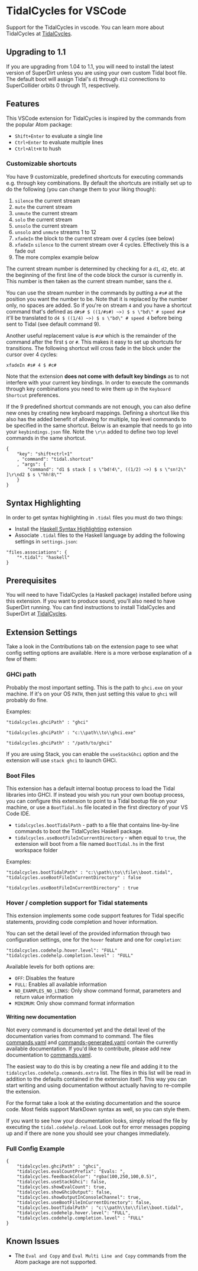 # TidalCycles for VSCode

Support for the TidalCycles in vscode. You can learn more about
TidalCycles at [TidalCycles](https://tidalcycles.org).

## Upgrading to 1.1

If you are upgrading from 1.04 to 1.1, you will need to install the latest version of SuperDirt unless you are using
your own custom Tidal boot file. The default boot will assign Tidal's `d1` through `d12` connections to 
SuperCollider orbits 0 through 11, respectively.

## Features

This VSCode extension for TidalCycles is inspired by the commands from the popular Atom package:

- `Shift+Enter` to evaluate a single line
- `Ctrl+Enter` to evaluate multiple lines
- `Ctrl+Alt+H` to hush

### Customizable shortcuts

You have 9 customizable, predefined shortcuts for executing commands e.g. through key combinations. By default
the shortcuts are initially set up to do the following (you can change them to your liking though):

1. `silence` the current stream
2. `mute` the current stream
3. `unmute` the current stream
4. `solo` the current stream
5. `unsolo` the current stream
6. `unsolo` and `unmute` streams 1 to 12
7. `xfadeIn` the block to the current stream over 4 cycles (see below)
8. `xfadeIn` `silence` to the current stream over 4 cycles. Effectively this is a fade out
9. The more complex example below

The current stream number is determined by checking for a `d1`, `d2`, etc. at the beginning of the first line of the
code block the cursor is currently in. This number is then taken as the current stream number, sans the `d`.

You can use the stream number in the commands by putting a `#s#` at the position you want the number to be. Note that
it is replaced by the number only, no spaces are added. So if you're on stream `4` and you have a shortcut command
that's defined as `d#s# $ ((1/#s#) ~>) $ s \"bd\" # speed #s#` it'll be translated to
`d4 $ ((1/4) ~>) $ s \"bd\" # speed 4` before being sent to Tidal (see default command 9).

Another useful replacement value is `#c#` which is the remainder of the command after the first `$` or `#`. This makes
it easy to set up shortcuts for transitions. The following shortcut will cross fade in the block under the cursor over 4
cycles:

```
xfadeIn #s# 4 $ #c#
```

Note that the extension **does not come with default key bindings** as to not interfere with your current key bindings.
In order to execute the commands through key combinations you need to wire them up in the `Keyboard Shortcut`
preferences.

If the 9 predefined shortcut commands are not enough, you can also define new ones by creating new keyboard mappings.
Defining a shortcut like this also has the added benefit of allowing for multiple, top level commands to be specified in
the same shortcut. Below is an example that needs to go into your `keybindings.json` file. Note the `\r\n` added to
define two top level commands in the same shortcut.

```
{
    "key": "shift+ctrl+1"
    , "command": "tidal.shortcut"
    , "args": {
        "command": "d1 $ stack [ s \"bd!4\", ((1/2) ~>) $ s \"sn!2\" ]\r\nd2 $ s \"hh!8\""
    }
}
```

## Syntax Highlighting

In order to get syntax highlighting in `.tidal` files you must do
two things:

- Install the [Haskell Syntax Highlighting](https://marketplace.visualstudio.com/items?itemName=justusadam.language-haskell) extension
- Associate `.tidal` files to the Haskell language by adding the following 
settings in `settings.json`:

```
"files.associations": {
    "*.tidal": "haskell"
}
```

## Prerequisites

You will need to have TidalCycles (a Haskell package) installed before
using this extension. If you want to produce sound, you'll also
need to have SuperDirt running. You can find instructions to install
TidalCycles and SuperDirt at [TidalCycles](https://tidalcycles.org).

## Extension Settings

Take a look in the Contributions tab on the extension page to see what config setting options are available. Here is
a more verbose explanation of a few of them:

### GHCi path

Probably the most important setting. This is the path to `ghci.exe` on your machine. 
If it's on your OS `PATH`, then just setting this value to `ghci` will probably do fine.

Examples:

`"tidalcycles.ghciPath" : "ghci"`

`"tidalcycles.ghciPath" : "c:\\path\\to\\ghci.exe"`

`"tidalcycles.ghciPath" : "/path/to/ghci"`

If you are using Stack, you can enable the `useStackGhci` option and the extension will use `stack ghci` to launch GHCi.

### Boot Files

This extension has a default internal bootup process to load the Tidal libraries into GHCI.
If instead you wish you run your own bootup process, you can configure this extension to point
to a Tidal bootup file on your machine, or use a `BootTidal.hs` file located in the first directory
of your VS Code IDE.

* `tidalcycles.bootTidalPath` - path to a file that contains line-by-line commands to boot the TidalCycles Haskell package.
* `tidalcycles.useBootFileInCurrentDirectory` - when equal to `true`, the extension will boot from a file named `BootTidal.hs` in the first workspace folder

Examples:

```
"tidalcycles.bootTidalPath" : "c:\\path\\to\\file\\boot.tidal",
"tidalcycles.useBootFileInCurrentDirectory" : false
```

```
"tidalcycles.useBootFileInCurrentDirectory" : true
```

### Hover / completion support for Tidal statements

This extension implements some code support features for Tidal specific
statements, providing code completion and hover information.

You can set the detail level of the provided information through two
configuration settings, one for the `hover` feature and one for `completion`:

```
"tidalcycles.codehelp.hover.level": "FULL"
"tidalcycles.codehelp.completion.level" : "FULL"
```

Available levels for both options are:

 * `OFF`: Disables the feature
 * `FULL`: Enables all available information 
 * `NO_EXAMPLES_NO_LINKS`: Only show command format, parameters and return value
                           information
 * `MINIMUM`: Only show command format information

#### Writing new documentation

Not every command is documented yet and the detail level of the documentation
varies from command to command. The files [commands.yaml](commands.yaml) and
[commands-generated.yaml](commands-generated.yaml) contain the currently
available documentation. If you'd like to contribute, please add new
documentation to [commands.yaml](commands.yaml).

The easiest way to do this is by creating a new file and adding it to the
`tidalcycles.codehelp.commands.extra` list. The files in this list will be read
in addition to the defaults contained in the extension itself. This way you can
start writing and using documentation without actually having to re-compile the
extension.

For the format take a look at the existing documentation and the source code.
Most fields support MarkDown syntax as well, so you can style them.

If you want to see how your documentation looks, simply reload the file by
executing the `tidal.codehelp.reload`. Look out for error messages popping up
and if there are none you should see your changes immediately.

### Full Config Example

```
{
    "tidalcycles.ghciPath" : "ghci",
    "tidalcycles.evalCountPrefix": "Evals: ",
    "tidalcycles.feedbackColor": "rgba(100,250,100,0.5)",
    "tidalcycles.useStackGhci": false,
    "tidalcycles.showEvalCount": true,
    "tidalcycles.showGhciOutput": false,
    "tidalcycles.showOutputInConsoleChannel": true,
    "tidalcycles.useBootFileInCurrentDirectory": false,
    "tidalcycles.bootTidalPath" : "c:\\path\\to\\file\\boot.tidal",
    "tidalcycles.codehelp.hover.level": "FULL",
    "tidalcycles.codehelp.completion.level" : "FULL"
}
```

## Known Issues

- The `Eval and Copy` and `Eval Multi Line and Copy` commands from the Atom package are not supported.